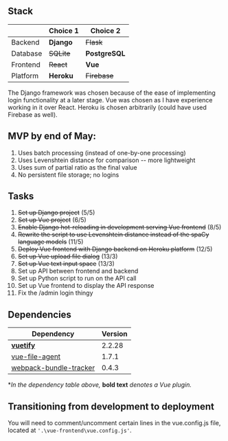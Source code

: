 ## Stack

|          | Choice 1   | Choice 2       |
| -------- | ---------- | -------------- |
| Backend  | **Django** | ~~Flask~~      |
| Database | ~~SQLite~~ | **PostgreSQL** |
| Frontend | ~~React~~  | **Vue**        |
| Platform | **Heroku** | ~~Firebase~~   |

The Django framework was chosen because of the ease of implementing login functionality at a later stage. Vue was chosen as I have experience working in it over React. Heroku is chosen arbitrarily (could have used Firebase as well).

## MVP by end of May:

1. Uses batch processing (instead of one-by-one processing)
2. Uses Levenshtein distance for comparison -- more lightweight
3. Uses sum of partial ratio as the final value
4. No persistent file storage; no logins

## Tasks

1. ~~Set up Django project~~ (5/5)
2. ~~Set up Vue project~~ (6/5)
3. ~~Enable Django hot-reloading in development serving Vue frontend~~ (8/5)
4. ~~Rewrite the script to use Levenshtein distance instead of the spaCy language models~~ (11/5)
5. ~~Deploy Vue frontend with Django backend on Heroku platform~~ (12/5)
6. ~~Set up Vue upload file dialog~~ (13/3)
7. ~~Set up Vue text input space~~ (13/3)
8. Set up API between frontend and backend
9. Set up Python script to run on the API call
10. Set up Vue frontend to display the API response
11. Fix the /admin login thingy

## Dependencies

| Dependency                                                                             | Version |
| -------------------------------------------------------------------------------------- | ------- |
| [**vuetify**](https://github.com/vuetifyjs/vuetify)                                    | 2.2.28  |
| [vue-file-agent](https://github.com/safrazik/vue-file-agent)                           | 1.7.1   |
| [webpack-bundle-tracker](https://www.npmjs.com/package/webpack-bundle-tracker/v/0.4.3) | 0.4.3   |

\*_In the dependency table above,_ **bold text** _denotes a Vue plugin._

## Transitioning from development to deployment

You will need to comment/uncomment certain lines in the vue.config.js file, located at `'.\vue-frontend\vue.config.js'`.
